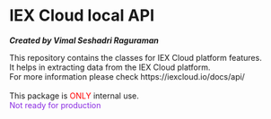 # IEX Cloud local API
***Created by Vimal Seshadri Raguraman***
<p>This repository contains the classes for IEX Cloud platform features.<br>
It helps in extracting data from the IEX Cloud platform.<br>
For more information please check https://iexcloud.io/docs/api/
<br><br>
This package is <span style="color: red">ONLY</span> internal use.<br>
<span style="color: blueviolet">Not ready for production</span>
</p>
